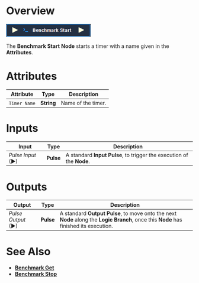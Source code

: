 # Overview

![The Benchmark Start Node.](../../.gitbook/assets/node-benchmark-start.png)

The **Benchmark Start** **Node** starts a timer with a name given in the **Attributes**.

# Attributes

|Attribute|Type|Description|
|---|---|---|
| `Timer Name` | **String** | Name of the timer. |

# Inputs

|Input|Type|Description|
|---|---|---|
|*Pulse Input* (►)|**Pulse**|A standard **Input Pulse**, to trigger the execution of the **Node**.|

# Outputs

|Output|Type|Description|
|---|---|---|
|*Pulse Output* (►)|**Pulse**|A standard **Output Pulse**, to move onto the next **Node** along the **Logic Branch**, once this **Node** has finished its execution.|

# See Also

* [**Benchmark Get**](benchmark-get.md)
* [**Benchmark Stop**](benchmark-stop.md)

